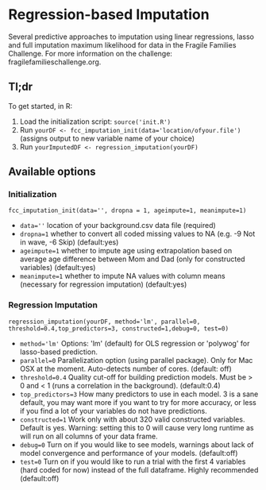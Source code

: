 # Regression-based Imputation

Several predictive approaches to imputation using linear regressions, lasso and full imputation maximum likelihood for data in the Fragile Families Challenge. For more information on the challenge: fragilefamilieschallenge.org.

## Tl;dr

To get started, in R:
1. Load the initialization script: `source('init.R')`
3. Run `yourDF <- fcc_imputation_init(data='location/ofyour.file')` (assigns output to new variable name of your choice)
4. Run `yourImputedDF <- regression_imputation(yourDF)`

## Available options

### Initialization

`fcc_imputation_init(data='', dropna = 1, ageimpute=1, meanimpute=1)`

- `data=''` location of your background.csv data file (required)
- `dropna=1` whether to convert all coded missing values to NA (e.g. -9 Not in wave, -6 Skip) (default:yes)
- `ageimpute=1` whether to impute age using extrapolation based on average age difference between Mom and Dad (only for constructed variables) (default:yes) 
- `meanimpute=1` whether to impute NA values with column means (necessary for regression imputation) (default:yes)

### Regression Imputation 

`regression_imputation(yourDF, method='lm', parallel=0, threshold=0.4,top_predictors=3, constructed=1,debug=0, test=0)`

- `method='lm'` Options: 'lm' (default) for OLS regression or 'polywog' for lasso-based prediction.
- `parallel=0` Parallelization option (using parallel package). Only for Mac OSX at the moment. Auto-detects number of cores. (default: off)
- `threshold=0.4` Quality cut-off for building prediction models. Must be > 0 and < 1 (runs a correlation in the background). (default:0.4)
- `top_predictors=3` How many predictors to use in each model. 3 is a sane default, you may want more if you want to try for more accuracy, or less if you find a lot of your variables do not have predictions. 
- `constructed=1` Work only with about 320 valid constructed variables. Default is yes. Warning: setting this to 0 will cause very long runtime as will run on all columns of your data frame. 
- `debug=0` Turn on if you would like to see models, warnings about lack of model convergence and performance of your models. (default:off)
- `test=0` Turn on if you would like to run a trial with the first 4 variables (hard coded for now) instead of the full dataframe. Highly recommended (default:off)

